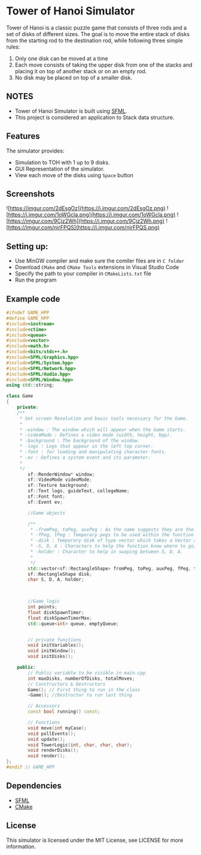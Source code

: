 # Tower of Hanoi Simulator

Tower of Hanoi is a classic puzzle game that consists of three rods and a set of disks of different sizes. The goal is to move the entire stack of disks from the starting rod to the destination rod, while following three simple rules:

1. Only one disk can be moved at a time
2. Each move consists of taking the upper disk from one of the stacks and placing it on top of another stack or on an empty rod.
3. No disk may be placed on top of a smaller disk.

## NOTES

* Tower of Hanoi Simulator is built using [SFML](https://github.com/SFML/SFML). 
* This project is considered an application to Stack data structure.
## Features

The simulator provides:

* Simulation to TOH with 1 up to 9 disks.
* GUI Representation of the simulator.
* View each move of the disks using `Space` button

## Screenshots

![https://imgur.com/2dEsgOz](https://i.imgur.com/2dEsgOz.png)
![https://i.imgur.com/1oWGcla.png](https://i.imgur.com/1oWGcla.png)
![https://imgur.com/9Cjz2Wh](https://i.imgur.com/9Cjz2Wh.png)
![https://imgur.com/nirFPQS](https://i.imgur.com/nirFPQS.png)

## Setting up:
* Use MinGW compiler and make sure the comiler files are in `C folder`
* Download `CMake` and `CMake Tools` extensions in Visual Studio Code
* Specify the path to your compiler in `CMakeLists.txt` file
* Run the program

## Example code

```c++
#ifndef GAME_HPP
#define GAME_HPP
#include<iostream>
#include<ctime>
#include<queue>
#include<vector>
#include<math.h>
#include<bits/stdc++.h>
#include<SFML/Graphics.hpp>
#include<SFML/System.hpp>
#include<SFML/Network.hpp>
#include<SFML/Audio.hpp>
#include<SFML/Window.hpp>
using std::string;

class Game
{
    private:
    /**
     * Set screen Resolution and basic tools necessary for the Game.
     * 
     * -window : The window which will appear when the Game starts.
     * -videoMode : Defines a video mode (width, height, bpp).
     * -background : The background of the window.
     * -logs : Logs that appear in the left top corner.
     * -font : for loading and manipulating character fonts.
     * -ev : Defines a system event and its parameter.
     * 
     */
        sf::RenderWindow* window;
        sf::VideoMode videoMode;
        sf::Texture background;
        sf::Text logs, guideText, collegeName;
        sf::Font font;
        sf::Event ev;

        //Game objects

        /**
         * -fromPeg, toPeg, auxPeg : As the name suggests they are the main Pegs.
         * -fPeg, tPeg : Temporary pegs to be used within the function [ void move(int myCase) ].
         * -disk : Temporary disk of type vector which takes a Vector as a Parameteer.
         * -S, D, A : Characters to help the function know where to go; A for AUX, S for Source and D for Destination.
         * -holder : Character to help in swaping between S, D, A.
         * 
         */
        std::vector<sf::RectangleShape> fromPeg, toPeg, auxPeg, fPeg, tPeg, emptyPeg;
        sf::RectangleShape disk;
        char S, D, A, holder;
        


        //Game logic
        int points;
        float diskSpawnTimer;
        float diskSpawnTimerMax;
        std::queue<int> queue, emptyQueue;


        // private functions
        void initVariables();
        void initWindow();
        void initDisks();

    public:
        // Public variable to be visible in main.cpp
        int maxDisks, numberOfDisks, totalMoves;
        // Constructors & Destructors
        Game(); // First thing to run in the class
        ~Game(); //Destructor to run last thing 

        // Accessors
        const bool running() const;

        // Functions
        void move(int myCase);
        void pollEvents();
        void update();
        void TowerLogic(int, char, char, char);
        void renderDisks();
        void render();
};
#endif // GAME_HPP
```

## Dependencies

* [SFML](https://github.com/SFML/SFML)
* [CMake](https://cmake.org/)

## License

This simulator is licensed under the MIT License, see LICENSE for more information.
